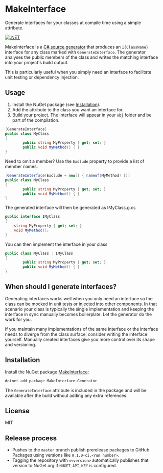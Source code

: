 # MakeInterface
Generate interfaces for your classes at compile time using a simple attribute.

[![.NET](https://github.com/Frederik91/MakeInterface/actions/workflows/dotnet.yml/badge.svg)](https://github.com/Frederik91/MakeInterface/actions/workflows/dotnet.yml)

MakeInterface is a [C# source generator](https://learn.microsoft.com/dotnet/csharp/roslyn-sdk/source-generators-overview) that produces an `I{ClassName}` interface for any class marked with `GenerateInterface`.  The generator analyses the public members of the class and writes the matching interface into your project's build output.

This is particularly useful when you simply need an interface to facilitate unit testing or dependency injection.

## Usage
1. Install the NuGet package (see [Installation](#installation)).
2. Add the attribute to the class you want an interface for.
3. Build your project. The interface will appear in your `obj` folder and be part of the compilation.
```csharp
[GenerateInterface]
public class MyClass
{
        public string MyProperty { get; set; }
        public void MyMethod() { }
}
```

Need to omit a member? Use the `Exclude` property to provide a list of member names:
```csharp
[GenerateInterface(Exclude = new[] { nameof(MyMethod) })]
public class MyClass
{
        public string MyProperty { get; set; }
        public void MyMethod() { }
}
```

The generated interface will then be generated as IMyClass.g.cs
```csharp
public interface IMyClass
{
	string MyProperty { get; set; }
	void MyMethod();
}
```

You can then implement the interface in your class
```csharp
public class MyClass : IMyClass
{
        public string MyProperty { get; set; }
        public void MyMethod() { }
}
```

## When should I generate interfaces?
Generating interfaces works well when you only need an interface so the class can be mocked in unit tests or injected into other components.  In that scenario your class is typically the single implementation and keeping the interface in sync manually becomes boilerplate.  Let the generator do the work for you.

If you maintain many implementations of the same interface or the interface needs to diverge from the class surface, consider writing the interface yourself.  Manually created interfaces give you more control over its shape and versioning.

## Installation
Install the NuGet package [MakeInterface](https://www.nuget.org/packages/MakeInterface.Generator/):

```bash
dotnet add package MakeInterface.Generator
```

The `GenerateInterface` attribute is included in the package and will be available after the build without adding any extra references.


## License
MIT
## Release process
- Pushes to the `master` branch publish prerelease packages to GitHub Packages using versions like `0.1.0-ci.<run number>`.
- Tagging the repository with `v<version>` automatically publishes that version to NuGet.org if `NUGET_API_KEY` is configured.
